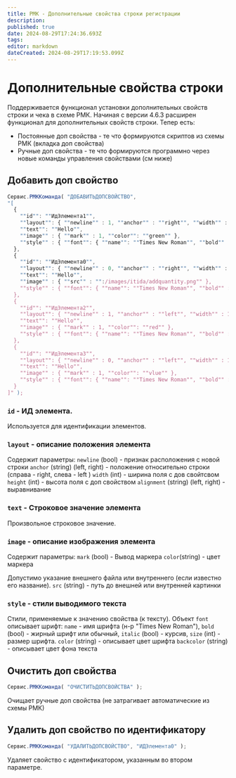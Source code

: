 ```yaml
---
title: РМК - Дополнительные свойства строки регистрации
description: 
published: true
date: 2024-08-29T17:24:36.693Z
tags: 
editor: markdown
dateCreated: 2024-08-29T17:19:53.099Z
---
```


# Дополнительные свойства строки
Поддерживается функционал установки дополнительных свойств строки и чека в схеме РМК.
Начиная с версии 4.6.3 расширен функционал для дополнительных свойств строки.
Тепер есть:
- Постоянные доп свойства - те что формируются скриптов из схемы РМК (вкладка доп свойства)
- Ручные доп свойства - те что формируются программно через новые команды управления свойствами (см ниже)

## Добавить доп свойство

```js
Сервис.РМККоманда( "ДОБАВИТЬДОПСВОЙСТВО", 
"[
  {
    ""id"": ""ИдЭлемента1"",
    ""layout"": { ""newline"" : 1, ""anchor"" : ""right"", ""width"" : 150, ""height"" : 20, ""alignment"" : ""left"" },
    ""text"": ""Hello"",
    ""image"" : { ""mark"" : 1, ""color"": ""green"" },
    ""style"" : { ""font"": { ""name"": ""Times New Roman"", ""bold"" : 1, ""italic"": 1, ""size"": 15 }, ""color"": ""red"" }
  },
  {
    ""id"": ""ИдЭлемента0"",
    ""layout"": { ""newline"" : 0, ""anchor"" : ""right"", ""width"" : 150, ""height"" : 20, ""alignment"" : ""left"" },
    ""text"": ""Hello"",
    ""image"" : { ""src"" : "":/images/itida/addquantity.png"" },
    ""style"" : { ""font"": { ""name"": ""Times New Roman"", ""bold"" : 1, ""italic"": 1, ""size"": 15 }, ""color"": ""red"" }
  },
  {
    ""id"": ""ИдЭлемента2"",
    ""layout"": { ""newline"" : 1, ""anchor"" : ""left"", ""width"" : 150, ""height"" : 30, ""alignment"" : ""left"" },
    ""text"": ""Hello"",
    ""image"" : { ""mark"" : 1, ""color"": ""red"" },
    ""style"" : { ""font"": { ""name"": ""Times New Roman"", ""bold"" : 1, ""italic"": 1, ""size"": 15 }, ""color"": ""blue"" }
  },
  {
    ""id"": ""ИдЭлемента3"",
    ""layout"": { ""newline"" : 0, ""anchor"" : ""left"", ""width"" : 150, ""height"" : 30, ""alignment"" : ""left"" },
    ""text"": ""Hello"",
    ""image"" : { ""mark"" : 1, ""color"": ""vlue"" },
    ""style"" : { ""font"": { ""name"": ""Times New Roman"", ""bold"" : 1, ""italic"": 1, ""size"": 15 }, ""color"": ""yellow"" }
  }
]" );
```

### `id` - ИД элемента.
Используется для идентификации элементов. 


### `layout` - описание положения элемента
Содержит параметры:
`newline` (bool)	- признак расположения с новой строки
`anchor` (string) (left, right) - положение относительно строки (справа - right, слева - left )
`width` (int) - ширина поля с дов свойтсвом
`height` (int) - высота поля с доп свойством
`alignment` (string) (left, right) - выравнивание


### `text` - Строковое значение элемента
Произвольное строковое значение.


### `image` - описание изображения элемента
Содержит параметры:
`mark` (bool) - Вывод маркера
`color`(string) - цвет маркера

Допустимо указание внешнего файла или внутреннего (если известно его название).
`src` (string) - путь до внешней или внутренней картинки


### `style` - стили выводимого текста
Стили, применяемые к значению свойства (к тексту).
Объект `font` описывает шрифт: `name` - имя шрифта (н-р "Times New Roman"), `bold` (bool) - жирный шрифт или обычный, `italic` (bool) - курсив, `size` (int) - размер шрифта.
`color` (string) - описывает цвет шрифта
`backcolor` (string) - описывает цвет фона текста


## Очистить доп свойства

```js
Сервис.РМККоманда( "ОЧИСТИТЬДОПСВОЙСТВА" );
```

Очищает ручные доп свойства (не затрагивает автоматические из схемы РМК)

## Удалить доп свойство по идентификатору

```js
Сервис.РМККоманда( "УДАЛИТЬДОПСВОЙСТВО", "ИДЭлемента0" );
```

Удаляет свойство с идентификатором, указанным во втором параметре.
